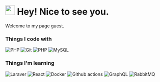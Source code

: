 <h1><img src="https://emojis.slackmojis.com/emojis/images/1531849430/4246/blob-sunglasses.gif?1531849430" width="30"/> Hey! Nice to see you.</h1>

Welcome to my page guest.

<h3>Things I code with</h3>
<p>
  <img alt="PHP" src="https://img.shields.io/badge/-PHP-777BB4?logo=php&logoColor=white&style=flat-square" />
  <img alt="Git" src="https://img.shields.io/badge/-Git-F05032?logo=git&logoColor=white&style=flat-square" />
  <img alt="PHP" src="https://img.shields.io/badge/-HTML5-777BB4?logo=html5&logoColor=white&style=flat-square" />
  <img alt="MySQL" src="https://img.shields.io/badge/-MySQL-4479A1?logo=mysql&logoColor=white&style=flat-square" />
</p>
<h3>Things I'm learning</h3>
<p>
  <img alt="Laraver" src="https://img.shields.io/badge/-Laraver-FF2D20?logo=laravel&logoColor=white&style=flat-square" />
  <img alt="React" src="https://img.shields.io/badge/-ReactJs-61DAFB?logo=react&logoColor=white&style=flat-square" />
  <img alt="Docker" src="https://img.shields.io/badge/-Docker-2496ED?logo=docker&logoColor=white&style=flat-square" />
  <img alt="Github actions" src="https://img.shields.io/badge/-Github_Actions-2088FF?logo=github-actions&logoColor=white&style=flat-square" />
  <img alt="GraphQL" src="https://img.shields.io/badge/-GraphQL-E10098?logo=graphql&logoColor=white&style=flat-square" />
  <img alt="RabbitMQ" src="https://img.shields.io/badge/-RabbitMQ-FF6600?logo=rabbitmq&logoColor=white&style=flat-square" />

</p>
